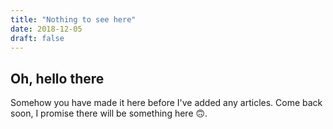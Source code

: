 ```yaml
---
title: "Nothing to see here"
date: 2018-12-05
draft: false
---
```


## Oh, hello there

Somehow you have made it here before I've added any articles. Come back soon, I promise there will be something here 🙃.
